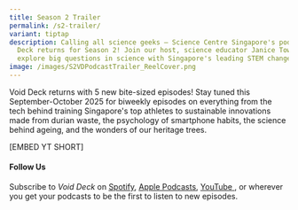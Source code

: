 ```yaml
---
title: Season 2 Trailer
permalink: /s2-trailer/
variant: tiptap
description: Calling all science geeks — Science Centre Singapore's podcast Void
  Deck returns for Season 2! Join our host, science educator Janice Tow, as we
  explore big questions in science with Singapore's leading STEM changemakers.
image: /images/S2VDPodcastTrailer_ReelCover.png
---
```

<p>Void Deck returns with 5 new bite-sized episodes! Stay tuned this September-October
2025 for biweekly episodes on everything from the tech behind training
Singapore's top athletes to sustainable innovations made from durian waste,
the psychology of smartphone habits, the science behind ageing, and the
wonders of our heritage trees.</p>
<p>[EMBED YT SHORT]</p>
<h4><strong>Follow Us </strong></h4>
<p>Subscribe to <em>Void Deck </em>on <a href="https://bit.ly/voiddeckspotify" rel="noopener nofollow" target="_blank"><u>Spotify</u></a>, <a href="https://bit.ly/voiddeckapplepodcasts" rel="noopener nofollow" target="_blank"><u>Apple Podcasts</u></a>,
<a href="https://bit.ly/voiddeckyoutube" rel="noopener nofollow" target="_blank"><u>YouTube</u>
</a>, or wherever you get your podcasts to be the first to listen to new episodes.</p>